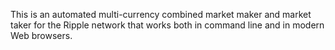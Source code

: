 This is an automated multi-currency combined market maker
and market taker for the Ripple network that works both
in command line and in modern Web browsers.
